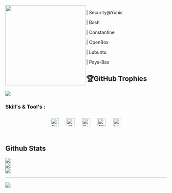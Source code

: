 <img src="https://cdn.discordapp.com/attachments/969537784803106827/980963582084808744/original.gif" align="left" height="250" width="250" />  
  

| Security@Yuhis










|  Bash


| Constantine












| OpenBox











   |  Lubuntu






  | Pays-Bas
  







## 🏆GitHub Trophies

![](https://github-profile-trophy.vercel.app/?username=cYuhis&theme=monokai&no-frame=true&no-bg=true&margin-w=4)








### Skill's & Tool's :  
<div align="center">  
<img style="margin: 10px" src="https://profilinator.rishav.dev/skills-assets/cplusplus-original.svg" alt="C++" height="25" />  
<img style="margin: 10px" src="https://profilinator.rishav.dev/skills-assets/c-original.svg" alt="C" height="25" />  
<img style="margin: 10px" src="https://profilinator.rishav.dev/skills-assets/python-original.svg" alt="Python" height="25" />  
<img style="margin: 10px" src="https://profilinator.rishav.dev/skills-assets/csharp-original.svg" alt="C#" height="25" />  
<img style="margin: 10px" src="https://profilinator.rishav.dev/skills-assets/linux-original.svg" alt="Linux" height="25" />  
</div>  

<br/>  


## Github Stats  
![](https://github-readme-stats.vercel.app/api?username=cYuhis&theme=ayu-mirage&hide_border=true&include_all_commits=true&count_private=true)<br/>
![](https://github-readme-streak-stats.herokuapp.com/?user=cYuhis&theme=ayu-mirage&hide_border=true)<br/>
![](https://github-readme-stats.vercel.app/api/top-langs/?username=cYuhis&theme=ayu-mirage&hide_border=true&include_all_commits=true&count_private=true&layout=compact)

---
[![](https://visitcount.itsvg.in/api?id=cYuhis&icon=9&color=1)](https://visitcount.itsvg.in)

